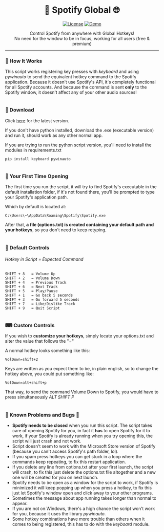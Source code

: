 <h1 align="center">🎵 Spotify Global 🌐</h1>
<div align="center">
  
  <a href="https://github.com/mavvos/SpotifyGlobal/blob/main/LICENSE">![License](https://img.shields.io/badge/License-MIT-red)</a>
  <a href="https://github.com/mavvos/SpotifyGlobal/releases/latest">![Demo](https://img.shields.io/badge/Download-Latest-green)</a>

  Control Spotify from anywhere with Global Hotkeys!\
  No need for the window to be in focus, working for all users (free & premium)

</div>
<hr>
<h3>🔨 How It Works</h3>
This script works registering key presses with <i>keyboard</i> and using <i>pywinauto</i> to send the equivalent hotkey command to the Spotify application.
Because it doesn't use Spotify's API, it's completely functional for all Spotify accounts.
And because the command is sent <b>only</b> to the Spotify window, it doesn't affect any of your other audio sources!

#
<h3>🎁 Download</h3>
Click <a href="https://github.com/mavvos/SpotifyGlobal/releases/latest">here</a> for the latest version.

If you don't have python installed, download the .exe (executable version) and run it, should work as any other normal app.

If you are trying to run the python script version, you'll need to install the modules in requirements.txt
```
pip install keyboard pywinauto
```


#
<h3>📂 Your First Time Opening</h3>
The first time you run the script, it will try to find Spotify's executable in the default installation folder, if it's not found there, you'll be prompted to type your Spotify's application path.

Which by default is located at:
```
C:\Users\~\AppData\Roaming\Spotify\Spotify.exe
```
After that, <b>a file (options.txt) is created containing your default path and your hotkeys</b>, so you don't need to keep retyping.

#
<h3>🎹 Default Controls</h3>
<h6>Hotkey in Script = Expected Command</h6>

```
SHIFT + 8   = Volume Up
SHIFT + 2   = Volume Down
SHIFT + 4   = Previous Track
SHIFT + 6   = Next Track
SHIFT + 5   = Play/Pause
SHIFT + 1   = Go back 5 seconds
SHIFT + 3   = Go forward 5 seconds
SHIFT + 7   = Like/Dislike Track
SHIFT + 9   = Quit Script
```

#
<h3>⌨ Custom Controls</h3>
If you wish to <b>customize your hotkeys</b>, simply locate your options.txt and alter the value that follows the "="

A normal hotkey looks something like this:
```
VolDown=shift+2
```

Keys are written as you expect them to be, in plain english, so to change the hotkey above, you could put something like:
```
VolDown=alt+shift+p
```

That way, to send the command Volume Down to Spotify, you would have to press simultaneously <i>ALT SHIFT P</i>

#
<h3>🐜 Known Problems and Bugs 🦟</h3>
<ul>
<li><b>Spotify needs to be closed</b> when you run this script. The script takes care of opening Spotify for you, in fact it <b>has</b> to open Spotify for it to work, if your Spotify is already running when you try opening this, the script will just crash and not work.</li>
<li>Script doesn't seem to work with the Microsoft Store version of Spotify (because you can't access Spotify's path folder, lol).</li>
<li>If you spam press hotkeys you can get stuck in a loop where the commands keep repeating, to fix this restart application.</li>
<li>If you delete any line from options.txt after your first launch, the script will crash, to fix this just delete the options.txt file altogether and a new one will be created for you on next launch.</li>
<li>Spotify needs to be open as a window for the script to work, if Spotify is minimized it will keep popping up when you press a hotkey, to fix this just let Spotify's window open and click away to your other programs.</li>
<li>Sometimes the message about app running takes longer than normal to appear.</li>
<li>If you are not on Windows, there's a high chance the script won't work for you, because it uses the library <i>pywinauto</i>.</li>
<li>Some hotkey combinations have more trouble than others when it comes to being registered, this has to do with the <i>keyboard</i> module.</li>
</ul>
